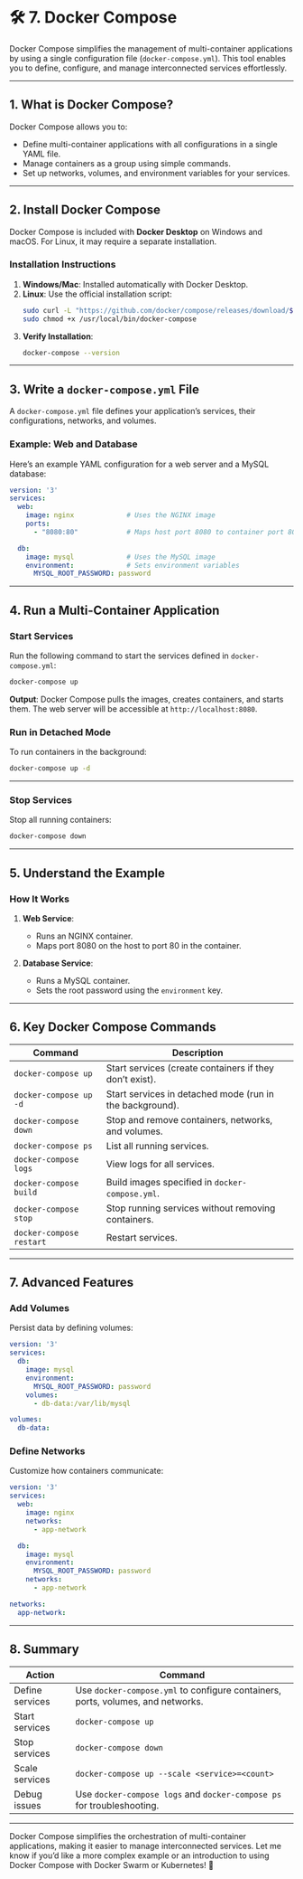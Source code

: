 ﻿# 🛠️ **7. Docker Compose**

Docker Compose simplifies the management of multi-container applications by using a single configuration file (`docker-compose.yml`). This tool enables you to define, configure, and manage interconnected services effortlessly.

---

## **1. What is Docker Compose?**

Docker Compose allows you to:
- Define multi-container applications with all configurations in a single YAML file.
- Manage containers as a group using simple commands.
- Set up networks, volumes, and environment variables for your services.

---

## **2. Install Docker Compose**

Docker Compose is included with **Docker Desktop** on Windows and macOS. For Linux, it may require a separate installation.

### **Installation Instructions**
1. **Windows/Mac**: Installed automatically with Docker Desktop.
2. **Linux**: Use the official installation script:
   ```bash
   sudo curl -L "https://github.com/docker/compose/releases/download/$(curl -s https://api.github.com/repos/docker/compose/releases/latest | grep -Po '"tag_name": "\K.*?(?=")')/docker-compose-$(uname -s)-$(uname -m)" -o /usr/local/bin/docker-compose
   sudo chmod +x /usr/local/bin/docker-compose
   ```
3. **Verify Installation**:
   ```bash
   docker-compose --version
   ```

---

## **3. Write a `docker-compose.yml` File**

A `docker-compose.yml` file defines your application’s services, their configurations, networks, and volumes.

### **Example: Web and Database**
Here’s an example YAML configuration for a web server and a MySQL database:

```yaml
version: '3'
services:
  web:
    image: nginx             # Uses the NGINX image
    ports:
      - "8080:80"            # Maps host port 8080 to container port 80

  db:
    image: mysql             # Uses the MySQL image
    environment:             # Sets environment variables
      MYSQL_ROOT_PASSWORD: password
```

---

## **4. Run a Multi-Container Application**

### **Start Services**
Run the following command to start the services defined in `docker-compose.yml`:
```bash
docker-compose up
```

**Output**: Docker Compose pulls the images, creates containers, and starts them. The web server will be accessible at `http://localhost:8080`.

### **Run in Detached Mode**
To run containers in the background:
```bash
docker-compose up -d
```

---

### **Stop Services**
Stop all running containers:
```bash
docker-compose down
```

---

## **5. Understand the Example**

### **How It Works**
1. **Web Service**:
   - Runs an NGINX container.
   - Maps port 8080 on the host to port 80 in the container.

2. **Database Service**:
   - Runs a MySQL container.
   - Sets the root password using the `environment` key.

---

## **6. Key Docker Compose Commands**

| **Command**                          | **Description**                                               |
|--------------------------------------|---------------------------------------------------------------|
| `docker-compose up`                  | Start services (create containers if they don’t exist).       |
| `docker-compose up -d`               | Start services in detached mode (run in the background).      |
| `docker-compose down`                | Stop and remove containers, networks, and volumes.            |
| `docker-compose ps`                  | List all running services.                                    |
| `docker-compose logs`                | View logs for all services.                                   |
| `docker-compose build`               | Build images specified in `docker-compose.yml`.               |
| `docker-compose stop`                | Stop running services without removing containers.            |
| `docker-compose restart`             | Restart services.                                             |

---

## **7. Advanced Features**

### **Add Volumes**
Persist data by defining volumes:
```yaml
version: '3'
services:
  db:
    image: mysql
    environment:
      MYSQL_ROOT_PASSWORD: password
    volumes:
      - db-data:/var/lib/mysql

volumes:
  db-data:
```

### **Define Networks**
Customize how containers communicate:
```yaml
version: '3'
services:
  web:
    image: nginx
    networks:
      - app-network

  db:
    image: mysql
    environment:
      MYSQL_ROOT_PASSWORD: password
    networks:
      - app-network

networks:
  app-network:
```

---

## **8. Summary**

| **Action**                | **Command**                                                                                 |
|---------------------------|---------------------------------------------------------------------------------------------|
| Define services           | Use `docker-compose.yml` to configure containers, ports, volumes, and networks.            |
| Start services            | `docker-compose up`                                                                        |
| Stop services             | `docker-compose down`                                                                      |
| Scale services            | `docker-compose up --scale <service>=<count>`                                              |
| Debug issues              | Use `docker-compose logs` and `docker-compose ps` for troubleshooting.                     |

---

Docker Compose simplifies the orchestration of multi-container applications, making it easier to manage interconnected services. Let me know if you’d like a more complex example or an introduction to using Docker Compose with Docker Swarm or Kubernetes! 🚀

